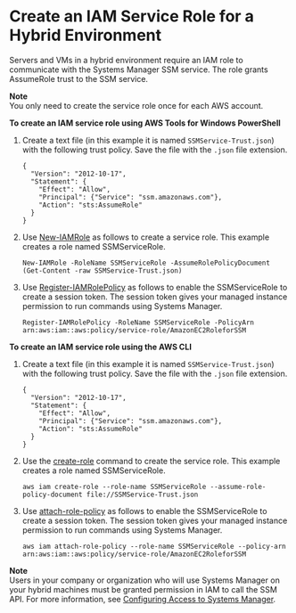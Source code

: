 # Create an IAM Service Role for a Hybrid Environment<a name="sysman-service-role"></a>

Servers and VMs in a hybrid environment require an IAM role to communicate with the Systems Manager SSM service\. The role grants AssumeRole trust to the SSM service\. 

**Note**  
You only need to create the service role once for each AWS account\.

**To create an IAM service role using AWS Tools for Windows PowerShell**

1. Create a text file \(in this example it is named `SSMService-Trust.json`\) with the following trust policy\. Save the file with the `.json` file extension\.

   ```
   {
     "Version": "2012-10-17",
     "Statement": {
       "Effect": "Allow",
       "Principal": {"Service": "ssm.amazonaws.com"},
       "Action": "sts:AssumeRole"
     }
   }
   ```

1. Use [New\-IAMRole](https://docs.aws.amazon.com/powershell/latest/reference/items/New-IAMRole.html) as follows to create a service role\. This example creates a role named SSMServiceRole\.

   ```
   New-IAMRole -RoleName SSMServiceRole -AssumeRolePolicyDocument (Get-Content -raw SSMService-Trust.json)
   ```

1. Use [Register\-IAMRolePolicy](https://docs.aws.amazon.com/powershell/latest/reference/items/Register-IAMRolePolicy.html) as follows to enable the SSMServiceRole to create a session token\. The session token gives your managed instance permission to run commands using Systems Manager\.

   ```
   Register-IAMRolePolicy -RoleName SSMServiceRole -PolicyArn arn:aws:iam::aws:policy/service-role/AmazonEC2RoleforSSM
   ```

**To create an IAM service role using the AWS CLI**

1. Create a text file \(in this example it is named `SSMService-Trust.json`\) with the following trust policy\. Save the file with the `.json` file extension\.

   ```
   {
     "Version": "2012-10-17",
     "Statement": {
       "Effect": "Allow",
       "Principal": {"Service": "ssm.amazonaws.com"},
       "Action": "sts:AssumeRole"
     }
   }
   ```

1. Use the [create\-role](https://docs.aws.amazon.com/cli/latest/reference/iam/create-role.html) command to create the service role\. This example creates a role named SSMServiceRole\.

   ```
   aws iam create-role --role-name SSMServiceRole --assume-role-policy-document file://SSMService-Trust.json 
   ```

1. Use [attach\-role\-policy](https://docs.aws.amazon.com/cli/latest/reference/iam/attach-role-policy.html) as follows to enable the SSMServiceRole to create a session token\. The session token gives your managed instance permission to run commands using Systems Manager\.

   ```
   aws iam attach-role-policy --role-name SSMServiceRole --policy-arn arn:aws:iam::aws:policy/service-role/AmazonEC2RoleforSSM 
   ```

**Note**  
Users in your company or organization who will use Systems Manager on your hybrid machines must be granted permission in IAM to call the SSM API\. For more information, see [Configuring Access to Systems Manager](systems-manager-access.md)\.